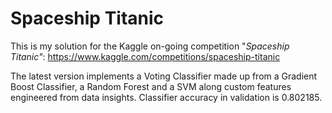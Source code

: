 # Spaceship Titanic
This is my solution for the Kaggle on-going competition "*Spaceship Titanic"*: https://www.kaggle.com/competitions/spaceship-titanic

The latest version implements a Voting Classifier made up from a Gradient Boost Classifier, a Random Forest and a SVM along custom features engineered from data insights. Classifier accuracy in validation is  0.802185. 
